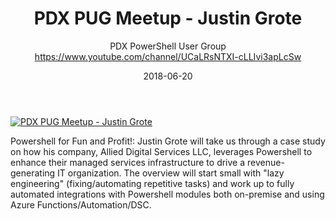 ﻿---
title: PDX PUG Meetup - Justin Grote
date: 2018-06-20
tags: Portland, Oregon, English, UserGroup, PDX PowerShell User Group
author: PDX PowerShell User Group https://www.youtube.com/channel/UCaLRsNTXI-cLLIvi3apLcSw
---

[![PDX PUG Meetup - Justin Grote](https://i2.ytimg.com/vi/AEUx2r3zH_Q/hqdefault.jpg "PDX PUG Meetup - Justin Grote")](https://www.youtube.com/watch?v=AEUx2r3zH_Q)

Powershell for Fun and Profit!: Justin Grote will take us through a case study on how his company, Allied Digital Services LLC, leverages Powershell to enhance their managed services infrastructure to drive a revenue-generating IT organization. The overview will start small with "lazy engineering" (fixing/automating repetitive tasks) and work up to fully automated integrations with Powershell modules both on-premise and using Azure Functions/Automation/DSC.
